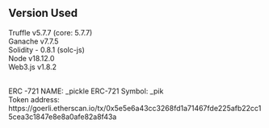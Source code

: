 ## Version Used
Truffle v5.7.7 (core: 5.7.7)
<br>
Ganache v7.7.5
<br>
Solidity - 0.8.1 (solc-js)
<br>
Node v18.12.0
<br>
Web3.js v1.8.2

<br>
ERC -721 NAME: _pickle
ERC-721 Symbol: _pik
<br>
Token address: https://goerli.etherscan.io/tx/0x5e5e6a43cc3268fd1a71467fde225afb22cc15cea3c1847e8e8a0afe82a8f43a

